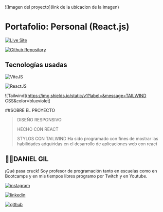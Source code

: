 ![Imagen del proyecto](link de la ubicacion de la imagen)

# Portafolio: Personal (React.js)

[![Live Site](https://img.shields.io/static/v1?label=&message=Live%20Site&color=6cccb4&style=for-the-badge)](####link)

[![Github Repository](https://img.shields.io/static/v1?label=&message=Github%20Repository&color=000000&style=for-the-badge&logo=github&logoColor=white)](##link)

## Tecnologías usadas

![ViteJS](https://img.shields.io/static/v1?label=&message=ViteJS&color=purple&logo=vite&logoColor=white&style=for-the-badge)

![ReactJS](https://img.shields.io/static/v1?label=&message=reactjs&color=17A1E6&logo=react&logoColor=white&style=for-the-badge)

![Tailwind](https://img.shields.io/static/v1?label=&message=TAILWIND CSS&color=blueviolet)

##SOBRE EL PROYECTO

> DISEÑO RESPONSIVO
>
> HECHO CON REACT
>
> STYLOS CON TAILWIND
> Ha sido programado con fines de mostrar las habilidades adquiridas en el desarrollo de aplicaciones web con react

## 👨🏻‍DANIEL GIL

¡Qué pasa cruck! Soy profesor de programación tanto en escuelas como en Bootcamps y en mis tiempos libres programo por Twitch y en Youtube.

[![instagram](https://img.shields.io/static/v1?label=&message=instagram&color=5B51D8&logo=instagram&logoColor=white&style=for-the-badge)](https://instagram.com/eduardofierro.pro)

[![linkedin](https://img.shields.io/static/v1?label=&message=linkedin&color=0e76a8&logo=linkedin&logoColor=white&style=for-the-badge)](https://www.linkedin.com/in/eduardofierropro)

[![github](https://img.shields.io/static/v1?label=&message=github&color=171515&logo=github&logoColor=white&style=for-the-badge)](https://github.com/eduardofierropro)

